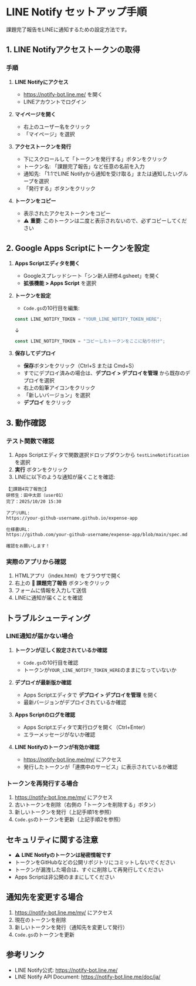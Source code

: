 # LINE Notify セットアップ手順

課題完了報告をLINEに通知するための設定方法です。

## 1. LINE Notifyアクセストークンの取得

### 手順

1. **LINE Notifyにアクセス**
   - https://notify-bot.line.me/ を開く
   - LINEアカウントでログイン

2. **マイページを開く**
   - 右上のユーザー名をクリック
   - 「マイページ」を選択

3. **アクセストークンを発行**
   - 下にスクロールして「トークンを発行する」ボタンをクリック
   - トークン名: 「課題完了報告」など任意の名前を入力
   - 通知先: 「1:1でLINE Notifyから通知を受け取る」または通知したいグループを選択
   - 「発行する」ボタンをクリック

4. **トークンをコピー**
   - 表示されたアクセストークンをコピー
   - ⚠️ **重要**: このトークンは二度と表示されないので、必ずコピーしてください

## 2. Google Apps Scriptにトークンを設定

1. **Apps Scriptエディタを開く**
   - Googleスプレッドシート「シン新人研修4.gsheet」を開く
   - **拡張機能 > Apps Script** を選択

2. **トークンを設定**
   - `Code.gs`の10行目を編集:

   ```javascript
   const LINE_NOTIFY_TOKEN = "YOUR_LINE_NOTIFY_TOKEN_HERE";
   ```

   ↓

   ```javascript
   const LINE_NOTIFY_TOKEN = "コピーしたトークンをここに貼り付け";
   ```

3. **保存してデプロイ**
   - **保存**ボタンをクリック（Ctrl+S または Cmd+S）
   - すでにデプロイ済みの場合は、**デプロイ > デプロイを管理** から既存のデプロイを選択
   - 右上の鉛筆アイコンをクリック
   - 「新しいバージョン」を選択
   - **デプロイ** をクリック

## 3. 動作確認

### テスト関数で確認

1. Apps Scriptエディタで関数選択ドロップダウンから `testLineNotification` を選択
2. **実行** ボタンをクリック
3. LINEに以下のような通知が届くことを確認:

```
【🎉課題4完了報告🎉】
研修生：田中太郎（user01）
完了：2025/10/20 15:30

アプリURL:
https://your-github-username.github.io/expense-app

仕様書URL:
https://github.com/your-github-username/expense-app/blob/main/spec.md

確認をお願いします！
```

### 実際のアプリから確認

1. HTMLアプリ（index.html）をブラウザで開く
2. 右上の **🎉 課題完了報告** ボタンをクリック
3. フォームに情報を入力して送信
4. LINEに通知が届くことを確認

## トラブルシューティング

### LINE通知が届かない場合

1. **トークンが正しく設定されているか確認**
   - `Code.gs`の10行目を確認
   - トークンが`YOUR_LINE_NOTIFY_TOKEN_HERE`のままになっていないか

2. **デプロイが最新版か確認**
   - Apps Scriptエディタで **デプロイ > デプロイを管理** を開く
   - 最新バージョンがデプロイされているか確認

3. **Apps Scriptのログを確認**
   - Apps Scriptエディタで実行ログを開く（Ctrl+Enter）
   - エラーメッセージがないか確認

4. **LINE Notifyのトークンが有効か確認**
   - https://notify-bot.line.me/my/ にアクセス
   - 発行したトークンが「連携中のサービス」に表示されているか確認

### トークンを再発行する場合

1. https://notify-bot.line.me/my/ にアクセス
2. 古いトークンを削除（右側の「トークンを削除する」ボタン）
3. 新しいトークンを発行（上記手順1を参照）
4. `Code.gs`のトークンを更新（上記手順2を参照）

## セキュリティに関する注意

- ⚠️ **LINE Notifyのトークンは秘密情報です**
- トークンをGitHubなどの公開リポジトリにコミットしないでください
- トークンが漏洩した場合は、すぐに削除して再発行してください
- Apps Scriptは非公開のままにしてください

## 通知先を変更する場合

1. https://notify-bot.line.me/my/ にアクセス
2. 現在のトークンを削除
3. 新しいトークンを発行（通知先を変更して発行）
4. `Code.gs`のトークンを更新

## 参考リンク

- LINE Notify公式: https://notify-bot.line.me/
- LINE Notify API Document: https://notify-bot.line.me/doc/ja/

